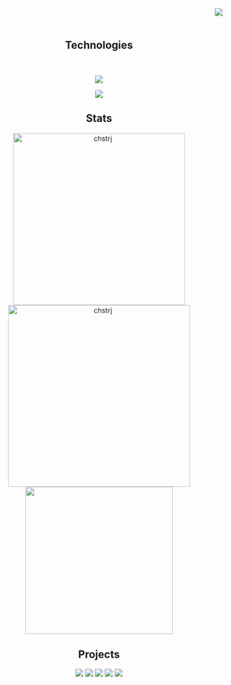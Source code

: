 <div>
<img align="right" src="https://api.visitorbadge.io/api/VisitorHit?user=chstrj&countColor=%237B1E7A">
</div>
<br><br>
<div align="center">
</div>
  <div align="center">
  <h2>Technologies</h2> 
  <br>
  <p align="center">
   <a href="https://skillicons.dev">
     <img src="https://skillicons.dev/icons?i=tailwind,react,nextjs,git,mysql,typescript,javascript,docker" />
   </a>
 </p>
  <p align="center">
   <a href="https://skillicons.dev">
     <img src="https://skillicons.dev/icons?i=nodejs,express,php,laravel,python,django,mongodb,postman"/>
   </a>
 </p>
 </div>


<h2 align="center">Stats</h2>
<p align="center">
<img width="350" src="https://github-readme-stats.vercel.app/api?username=chstrj&count_private=true&show_icons=true&theme=react&hide_border=true&rank_icon=github&include_all_commits=true" alt="chstrj" />
<img width="370" src="https://github-readme-streak-stats.herokuapp.com?user=chstrj&theme=react&hide_border=true" alt="chstrj" />
<img width="300" src="https://github-readme-stats.vercel.app/api/top-langs/?username=chstrj&layout=compact&theme=react&langs_count=8" />
</p>


<h2 align="center">Projects</h2>
<div width="100%" align="center">
 <a align="left" href="https://github.com/chstrj/mentist-app"><img src="https://github-readme-stats.vercel.app/api/pin/?username=chstrj&repo=mentist-app&theme=react" /></a>
 <a align="left" href="https://github.com/marklouisALTER/Face_Recognition-GoogleColab-"><img src="https://github-readme-stats.vercel.app/api/pin/?username=marklouisALTER&repo=Face_Recognition-GoogleColab-&theme=tokyonight" /></a>
 <a align="left" href="https://github.com/marklouisALTER/Face_Recognition-GoogleColab-"><img src="https://github-readme-stats.vercel.app/api/pin/?username=marklouisALTER&repo=node-js-template&theme=tokyonight" /></a>
 <a align="left" href="https://github.com/marklouisALTER/python-exercises"><img src="https://github-readme-stats.vercel.app/api/pin/?username=marklouisALTER&repo=next-js-template&theme=tokyonight" /></a>
  <a align="left" href="https://github.com/marklouisALTER/Face_Recognition-GoogleColab-"><img src="https://github-readme-stats.vercel.app/api/pin/?username=marklouisALTER&repo=Face_Recognition-GoogleColab-&theme=tokyonight" /></a>
</div>
